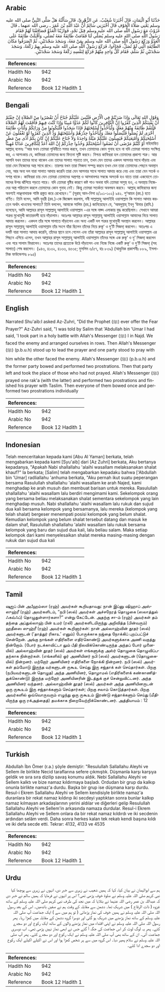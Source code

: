 ## Arabic


<div dir="rtl" lang="ar" style={{fontSize:'larger',backgroundColor:'#f8f9fa',padding:20}}>
حَدَّثَنَا أَبُو الْيَمَانِ، قَالَ أَخْبَرَنَا شُعَيْبٌ، عَنِ الزُّهْرِيِّ، قَالَ سَأَلْتُهُ هَلْ صَلَّى النَّبِيُّ صلى الله عليه وسلم يَعْنِي صَلاَةَ الْخَوْفِ قَالَ أَخْبَرَنِي سَالِمٌ أَنَّ عَبْدَ اللَّهِ بْنَ عُمَرَ ـ رضى الله عنهما ـ قَالَ غَزَوْتُ مَعَ رَسُولِ اللَّهِ صلى الله عليه وسلم قِبَلَ نَجْدٍ، فَوَازَيْنَا الْعَدُوَّ فَصَافَفْنَا لَهُمْ فَقَامَ رَسُولُ اللَّهِ صلى الله عليه وسلم يُصَلِّي لَنَا فَقَامَتْ طَائِفَةٌ مَعَهُ تُصَلِّي، وَأَقْبَلَتْ طَائِفَةٌ عَلَى الْعَدُوِّ وَرَكَعَ رَسُولُ اللَّهِ صلى الله عليه وسلم بِمَنْ مَعَهُ، وَسَجَدَ سَجْدَتَيْنِ، ثُمَّ انْصَرَفُوا مَكَانَ الطَّائِفَةِ الَّتِي لَمْ تُصَلِّ، فَجَاءُوا، فَرَكَعَ رَسُولُ اللَّهِ صلى الله عليه وسلم بِهِمْ رَكْعَةً، وَسَجَدَ سَجْدَتَيْنِ ثُمَّ سَلَّمَ، فَقَامَ كُلُّ وَاحِدٍ مِنْهُمْ فَرَكَعَ لِنَفْسِهِ رَكْعَةً وَسَجَدَ سَجْدَتَيْنِ‏.‏
</div>
<div style={{backgroundColor:'#f8f9fa',padding:20, marginBottom: 10}}><table> <thead> <tr> <th>References:</th> <th></th> </tr> </thead> <tbody><tr><td>Hadith No</td><td>942</td></tr><tr><td>Arabic No</td><td>942</td></tr><tr><td>Reference</td><td>Book 12 Hadith 1</td></tr></tbody></table></div>

## Bengali


<div dir="ltr" lang="bn" style={{fontSize:'larger',backgroundColor:'#f8f9fa',padding:20}}>
وَقَوْلِ اللهِ تَعَالَى وَإِذَا ضَرَبْتُمْ فِي الْأَرْضِ فَلَيْسَ عَلَيْكُمْ جُنَاحٌ أَنْ تَقْصُرُوا مِنْ الصَّلاَةِ إِنْ خِفْتُمْ أَنْ يَفْتِنَكُمْ الَّذِينَ كَفَرُوا إِنَّ الْكَافِرِينَ كَانُوا لَكُمْ عَدُوًّا مُبِينًا وَإِذَا كُنْتَ فِيهِمْ فَأَقَمْتَ لَهُمْ الصَّلاَةَ فَلْتَقُمْ طَائِفَةٌ مِنْهُمْ مَعَكَ وَلْيَأْخُذُوا أَسْلِحَتَهُمْ فَإِذَا سَجَدُوا فَلْيَكُونُوا مِنْ وَرَائِكُمْ وَلْتَأْتِ طَائِفَةٌ أُخْرَى لَمْ يُصَلُّوا فَلْيُصَلُّوا مَعَكَ وَلْيَأْخُذُوا حِذْرَهُمْ وَأَسْلِحَتَهُمْ وَدَّ الَّذِينَ كَفَرُوا لَوْ تَغْفُلُونَ عَنْ أَسْلِحَتِكُمْ وَأَمْتِعَتِكُمْ فَيَمِيلُونَ عَلَيْكُمْ مَيْلَةً وَاحِدَةً وَلاَ جُنَاحَ عَلَيْكُمْ إِنْ كَانَ بِكُمْ أَذًى مِنْ مَطَرٍ أَوْ كُنْتُمْ مَرْضَى أَنْ تَضَعُوا أَسْلِحَتَكُمْ وَخُذُوا حِذْرَكُمْ إِنَّ اللهَ أَعَدَّ لِلْكَافِرِينَ عَذَابًا مُهِينًا মহিমান্বিত আল্লাহ্ বলেনঃ ‘‘আর যখন তোমরা পৃথিবীতে সফর করবে, তখন তোমাদের কোন গুনাহ হবে না যদি তোমরা সালাত সংক্ষিপ্ত কর, এ আশংকায় যে, কাফিররা তোমাদের জন্য ফিতনা সৃষ্টি করবে। নিশ্চয় কাফিররা হল তোমাদের প্রকাশ্য শত্রু। আর আপনি যখন তাদের মধ্যে থাকেন এবং তাদের সালাত পড়াতে চান, তখন যেন তাদের একদল আপনার সাথে দাঁড়ায় এবং তারা যেন নিজেদের অস্ত্র সাথে রাখে। তারপর যখন তারা সিজদা সম্পন্ন করবে তখন যেন তারা তোমাদের পেছনে অবস্থান নেয়, আর অন্য দল যারা সালাত আদায় করেনি তারা যেন আপনার সাথে সালাত আদায় করে নেয় এবং তারা যেন সতর্ক ও সশস্ত্র থাকে। কাফিররা চায় যেন তোমরা তোমাদের অস্ত্রশস্ত্র ও আসবাবপত্র সম্বন্ধে অসতর্ক হও যাতে তারা একযোগে তোমাদের উপর ঝাঁপিয়ে পড়তে পারে। যদি তোমরা বৃষ্টির কারণে কষ্ট পাও অথবা যদি তোমরা অসুস্থ হও, এ অবস্থায় নিজেদের অস্ত্র পরিত্যাগ করলে তোমাদের কোন গুনাহ নেই। কিন্তু তোমরা সতর্কতা অবলম্বন করবে। আল্লাহ্ কাফিরদের জন্য অবশ্যই লাঞ্ছনাদায়ক শাস্তি প্রস্তুত করে রেখেছেন।’’ (সূরাহ্ আন-নিসা ৪/১০১-১০২) ৯৪২. শু‘আয়ব (রহ.) হতে বর্ণিত। তিনি বলেন, আমি যুহরী (রহ.)-কে জিজ্ঞেস করলাম, নবী সাল্লাল্লাহু আলাইহি ওয়াসাল্লাম কি সালাত আদায় করতেন অর্থাৎ খাওফের সালাত? তিনি বললেন, আমাকে সালিম (রহ.) জানিয়েছেন যে, ‘আবদুল্লাহ্ ইবনু ‘উমার (রাযি.) বলেছেন, আমি আল্লাহর রাসূল সাল্লাল্লাহু আলাইহি ওয়াসাল্লাম -এর সঙ্গে নাজ্দ এলাকায় যুদ্ধ করেছিলাম। সেখানে আমরা শত্রুর মুখোমুখী কাতারবন্দী হয়ে দাঁড়ালাম। অতঃপর আল্লাহর রাসূল সাল্লাল্লাহু আলাইহি ওয়াসাল্লাম আমাদের নিয়ে সালাত আদায় করলেন। একদল তাঁর সঙ্গে সালাতে দাঁড়ালেন এবং অন্য একটি দল শত্রুর মুখোমুখী অবস্থান করলেন। আল্লাহর রাসূল সাল্লাল্লাহু আলাইহি ওয়াসাল্লাম তাঁর সংগে যাঁরা ছিলেন তাঁদের নিয়ে রুকূ‘ ও দু’টি সিজদা্ করলেন। অতঃপর এ দলটি যারা সালাত আদায় করেনি, তাঁদের স্থানে চলে গেলেন এবং তাঁরা আল্লাহর রাসূল সাল্লাল্লাহু আলাইহি ওয়াসাল্লাম এর পিছনে এগিয়ে এলেন, তখন আল্লাহর রাসূল সাল্লাল্লাহু আলাইহি ওয়াসাল্লাম তাঁদের সঙ্গে এক রুকূ‘ ও দু’ সিজদা্ করলেন এবং পরে সালাম ফিরালেন। অতঃপর তাদের প্রত্যেকে উঠে দাঁড়ালেন এবং নিজে নিজে একটি রুকূ‘ ও দু’টি সিজদা্ (সহ সালাত) শেষ করলেন। (৯৪৩, ৪১৩২, ৪১৩৩, ৪৫৩৫; মুসলিম ৬/৫৭, হাঃ ৮৩৯) (আধুনিক প্রকাশনীঃ ৮৮৯, ইসলামিক ফাউন্ডেশনঃ ৮৯৫)
</div>
<div style={{backgroundColor:'#f8f9fa',padding:20, marginBottom: 10}}><table> <thead> <tr> <th>References:</th> <th></th> </tr> </thead> <tbody><tr><td>Hadith No</td><td>942</td></tr><tr><td>Arabic No</td><td>942</td></tr><tr><td>Reference</td><td>Book 12 Hadith 1</td></tr></tbody></table></div>

## English


<div dir="ltr" lang="en" style={{fontSize:'larger',backgroundColor:'#f8f9fa',padding:20}}>
Narrated Shu'aib:I asked Az-Zuhri, "Did the Prophet (ﷺ) ever offer the Fear Prayer?" Az-Zuhri said, "I was told by Salim that 'Abdullah bin 'Umar I had said, 'I took part in a holy battle with Allah's Messenger (ﷺ) I in Najd. We faced the enemy and arranged ourselves in rows. Then Allah's Messenger (ﷺ) (p.b.u.h) stood up to lead the prayer and one party stood to pray with him while the other faced the enemy. Allah's Messenger (ﷺ) (p.b.u.h) and the former party bowed and performed two prostrations. Then that party left and took the place of those who had not prayed. Allah's Messenger (ﷺ) prayed one rak'a (with the latter) and performed two prostrations and finished his prayer with Taslim. Then everyone of them bowed once and performed two prostrations individually
</div>
<div style={{backgroundColor:'#f8f9fa',padding:20, marginBottom: 10}}><table> <thead> <tr> <th>References:</th> <th></th> </tr> </thead> <tbody><tr><td>Hadith No</td><td>942</td></tr><tr><td>Arabic No</td><td>942</td></tr><tr><td>Reference</td><td>Book 12 Hadith 1</td></tr></tbody></table></div>

## Indonesian


<div dir="ltr" lang="id" style={{fontSize:'larger',backgroundColor:'#f8f9fa',padding:20}}>
Telah menceritakan kepada kami [Abu Al Yaman] berkata, telah mengabarkan kepada kami [Syu'aib] dari [Az Zuhri] berkata, Aku bertanya kepadanya, "Apakah Nabi shallallahu 'alaihi wasallam melaksanakan shalat khauf?" Ia berkata; [Salim] telah mengabarkan kepadaku bahwa ['Abdullah bin 'Umar] radliallahu 'anhuma berkata, "Aku pernah ikut suatu peperangan bersama Rasulullah shallallahu 'alaihi wasallam ke arah Najed, kami menghadap ke arah musuh dan membuat barisan untuk mereka. Rasulullah shallallahu 'alaihi wasallam lalu berdiri mengimami kami. Sekelompok orang yang bersama beliau melaksanakan shalat sementara sekelompok yang lain menghadap musuh. Nabi shallallahu 'alaihi wasallam lalu rukuk dan sujud dua kali bersama kelompok yang bersamanya, lalu mereka (kelompok yang telah shalat) bergeser menempati posisi kelompok yang belum shalat. Kemudian kelompok yang belum shalat tersebut datang dan masuk ke dalam shaf, Rasulullah shallallahu 'alaihi wasallam lalu rukuk bersama kelompok yang baru dan sujud dua kali, lalu beliau salam. Maka setiap kelompok dari kami menyelesaikan shalat mereka masing-masing dengan rukuk dan sujud dua kali
</div>
<div style={{backgroundColor:'#f8f9fa',padding:20, marginBottom: 10}}><table> <thead> <tr> <th>References:</th> <th></th> </tr> </thead> <tbody><tr><td>Hadith No</td><td>942</td></tr><tr><td>Arabic No</td><td>942</td></tr><tr><td>Reference</td><td>Book 12 Hadith 1</td></tr></tbody></table></div>

## Tamil


<div dir="ltr" lang="ta" style={{fontSize:'larger',backgroundColor:'#f8f9fa',padding:20}}>
ஷுஐப் பின் அபீஹம்ஸா (ரஹ்) அவர்கள் கூறியதாவது: நான் இப்னு ஷிஹாப் அஸ்ஸுஹ்ரீ (ரஹ்) அவர்களிடம், “நபி (ஸல்) அவர்கள் அச்சநேரத் தொழுகை (ஸலாத்துல் ஃகவ்ஃப்) தொழுதுள்ளார்களா?” என்று கேட்டேன். அதற்கு சா-ம் (ரஹ்) அவர்கள் தம் தந்தை அப்துல்லாஹ் பின் உமர் (ரலி) அவர்களிடமிருந்து அறிவித்த (பின்வரும்) ஹதீஸை ஸுஹ்ரீ (ரஹ்) அவர்கள் கூறினார்கள்: நான் அல்லாஹ்வின் தூதர் (ஸல்) அவர்களுடன் (‘தாத்துர் ரிகாஉ’ எனும்) போருக்காக நஜ்தை நோக்கிப் புறப்பட்டுச் சென்றேன். அங்கு நாங்கள் எதிரிகளை எதிர்கொண்டு அவர்களுக்காக அணி வகுத்து நின்றோம். (போர் நடக்காவிட்டா லும் பீதி நிலவிக்கொண்டிருந்த அந்தப் போர் முனையில்) அல்லாஹ்வின் தூதர் (ஸல்) அவர்கள் எங்களுக்கு அஸ்ர் தொழுகை தொழுவிப்பதற்காக நின்றார்கள். (எங்களில்) ஓர் அணியினர் நபி (ஸல்) அவர்களுடன் (தொழுகையில்) நின்றனர். மற்றோர் அணியினர் எதிரிகளை நோக்கி நின்றனர். நபி (ஸல்) அவர்கள் தம்மோடு இருந்த வர்களுடன் ருகூஉ செய்து இரு சஜ்தாக் கள் செய்தார்கள். பிறகு (நபியவர்களுடன் தொழுத) அந்த அணியினர், தொழாமல் (எதிரிகளைக் கண்காணித்துக்கொண்டு) இருந்த மற்றோர் அணியினரின் இடத்துக் குச் சென்றுவிட்டனர். அந்த அணியினர் வந்தனர். அல்லாஹ்வின் தூதர் (ஸல்) அவர்கள் அந்த அணியினருடன் ஒரு ருகூஉம் இரு சஜ்தாக்களும் செய்தார்கள்; பிறகு சலாம் கொடுத்தார்கள். பிறகு அவர்களில் ஒவ்வொருவரும் எழுந்து ஒரு ருகூஉம் இரண்டு சஜ்தாக்களும் செய்து (மீதியிருந்த ஒரு ரக்அத்தைத்) தமக்காக நிறைவேற்றிக்கொண்டனர். அத்தியாயம் : 12
</div>
<div style={{backgroundColor:'#f8f9fa',padding:20, marginBottom: 10}}><table> <thead> <tr> <th>References:</th> <th></th> </tr> </thead> <tbody><tr><td>Hadith No</td><td>942</td></tr><tr><td>Arabic No</td><td>942</td></tr><tr><td>Reference</td><td>Book 12 Hadith 1</td></tr></tbody></table></div>

## Turkish


<div dir="ltr" lang="tr" style={{fontSize:'larger',backgroundColor:'#f8f9fa',padding:20}}>
Abdullah İbn Ömer (r.a.) şöyle demiştir: "Resulullah Sallallahu Aleyhi ve Sellem ile birlikte Necid taraflarına sefere çıkmıştık. Düşmanla karşı karşıya geldik ve sıra sıra dizilip savaş konumu aldık. Nebi Sallallahu Aleyhi ve Sellem kalktı ve bize namaz kıldırmaya başladı. Ordudan bir grup da kalkıp onunla birlikte namaz'a durdu. Başka bir grup ise düşmana karşı durdu. Resul-i Ekrem Sallallahu Aleyhi ve Sellem kendisiyle birlikte namaz'a duranlara bir rekat namaz kıldırıp iki secdeyi yaptıktan sonra bunlar kalkıp namaz kılmayan arkadaşlarının yerini aldılar ve diğerleri gelip Resulullah Sallallahu Aleyhi ve Sellem'in arkasında namaza durdular. Resul-i Ekrem Sallallahu Aleyhi ve Sellem onlara da bir rekat namaz kıldırdı ve iki secdenin ardından selâm verdi. Daha sonra herkes kalan tek rekatı kendi başına kıldı ve iki defa secde etti. Tekrar: 4132, 4133 ve 4535
</div>
<div style={{backgroundColor:'#f8f9fa',padding:20, marginBottom: 10}}><table> <thead> <tr> <th>References:</th> <th></th> </tr> </thead> <tbody><tr><td>Hadith No</td><td>942</td></tr><tr><td>Arabic No</td><td>942</td></tr><tr><td>Reference</td><td>Book 12 Hadith 1</td></tr></tbody></table></div>

## Urdu


<div dir="rtl" lang="ur" style={{fontSize:'larger',backgroundColor:'#f8f9fa',padding:20}}>
ہم سے ابوالیمان نے بیان کیا، کہا کہ ہمیں شعیب نے زہری سے خبر دی، انہوں نے زہری سے پوچھا کیا نبی کریم صلی اللہ علیہ وسلم نے صلوۃ خوف پڑھی تھی؟ اس پر انہوں نے فرمایا کہ ہمیں سالم نے خبر دی کہ عبداللہ بن عمر رضی اللہ عنہما نے بتلایا کہ میں نجد کی طرف نبی کریم صلی اللہ علیہ وسلم کے ساتھ غزوہ ( ذات الرقاع ) میں شریک تھا۔ دشمن سے مقابلہ کے وقت ہم نے صفیں باندھیں۔ اس کے بعد رسول اللہ صلی اللہ علیہ وسلم نے ہمیں خوف کی نماز پڑھائی ( تو ہم میں سے ) ایک جماعت آپ صلی اللہ علیہ وسلم کے ساتھ نماز پڑھنے میں شریک ہو گئی اور دوسرا گروہ دشمن کے مقابلہ میں کھڑا رہا۔ پھر رسول اللہ صلی اللہ علیہ وسلم نے اپنی اقتداء میں نماز پڑھنے والوں کے ساتھ ایک رکوع اور دو سجدے کئے۔ پھر یہ لوگ لوٹ کر اس جماعت کی جگہ آ گئے جس نے ابھی نماز نہیں پڑھی تھی۔ اب دوسری جماعت آئی۔ ان کے ساتھ بھی آپ صلی اللہ علیہ وسلم نے ایک رکوع اور دو سجدے کئے۔ پھر آپ صلی اللہ علیہ وسلم نے سلام پھیر دیا۔ اس گروہ میں سے ہر شخص کھڑا ہوا اور اس نے اکیلے اکیلے ایک رکوع اور دو سجدے ادا کئے۔
</div>
<div style={{backgroundColor:'#f8f9fa',padding:20, marginBottom: 10}}><table> <thead> <tr> <th>References:</th> <th></th> </tr> </thead> <tbody><tr><td>Hadith No</td><td>942</td></tr><tr><td>Arabic No</td><td>942</td></tr><tr><td>Reference</td><td>Book 12 Hadith 1</td></tr></tbody></table></div>
